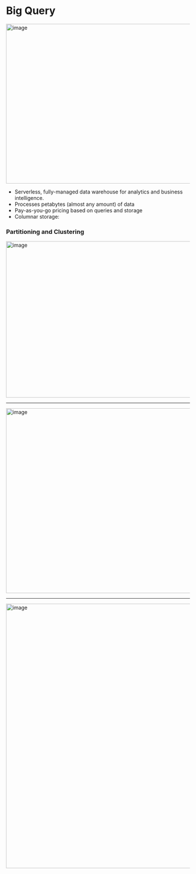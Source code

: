 # Big Query
<img width="975" height="437" alt="image" src="https://github.com/user-attachments/assets/8f157737-6676-431f-a61d-2f94dff781b2" />

-	Serverless, fully-managed data warehouse for analytics and business intelligence. 
-	Processes petabytes (almost any amount) of data 
-	Pay-as-you-go pricing based on queries and storage 
-	Columnar storage: 
 
### Partitioning and Clustering 
<img width="975" height="428" alt="image" src="https://github.com/user-attachments/assets/e59e503c-215d-40ac-9a29-78d87ab541ad" />

--- 

<img width="975" height="506" alt="image" src="https://github.com/user-attachments/assets/b9e74e0a-1dab-4d8f-9428-32eabaa8902c" />

---

<img width="975" height="724" alt="image" src="https://github.com/user-attachments/assets/bb07622d-f18d-40cd-b7b2-3ec8b058a965" />
